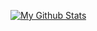 [![My Github Stats](https://github-readme-stats.vercel.app/api?username=CodeDiseaseDev&theme=darcula)](https://github.com/CodeDiseaseDev)
